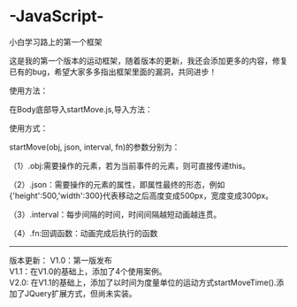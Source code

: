 # -JavaScript-
小白学习路上的第一个框架

这是我的第一个版本的运动框架，随着版本的更新，我还会添加更多的内容，修复已有的bug，希望大家多多指出框架里面的漏洞，共同进步！

使用方法：

在Body底部导入startMove.js,导入方法：

<script src="startMove.js" type="text/javascript" charset="utf-8"></script>

使用方式：

startMove(obj, json, interval, fn)的参数分别为：

（1）.obj:需要操作的元素，若为当前事件的元素，则可直接传递this。

（2）.json：需要操作的元素的属性，即属性最终的形态，例如{'height':500,'width':300}代表移动之后高度变成500px，宽度变成300px。

（3）.interval：每步间隔的时间，时间间隔越短动画越连贯。

（4）.fn:回调函数：动画完成后执行的函数

---------------------------------------------------------------------------
版本更新：
V1.0：第一版发布<br/>
V1.1：在V1.0的基础上，添加了4个使用案例。<br/>
V2.0: 在V1.1的基础上，添加了以时间为度量单位的运动方式startMoveTime().添加了JQuery扩展方式，但尚未实装。
